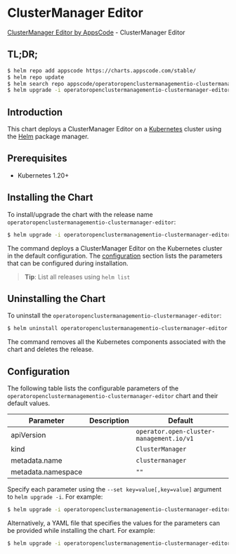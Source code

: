 # ClusterManager Editor

[ClusterManager Editor by AppsCode](https://appscode.com) - ClusterManager Editor

## TL;DR;

```bash
$ helm repo add appscode https://charts.appscode.com/stable/
$ helm repo update
$ helm search repo appscode/operatoropenclustermanagementio-clustermanager-editor --version=v0.17.0
$ helm upgrade -i operatoropenclustermanagementio-clustermanager-editor appscode/operatoropenclustermanagementio-clustermanager-editor -n default --create-namespace --version=v0.17.0
```

## Introduction

This chart deploys a ClusterManager Editor on a [Kubernetes](http://kubernetes.io) cluster using the [Helm](https://helm.sh) package manager.

## Prerequisites

- Kubernetes 1.20+

## Installing the Chart

To install/upgrade the chart with the release name `operatoropenclustermanagementio-clustermanager-editor`:

```bash
$ helm upgrade -i operatoropenclustermanagementio-clustermanager-editor appscode/operatoropenclustermanagementio-clustermanager-editor -n default --create-namespace --version=v0.17.0
```

The command deploys a ClusterManager Editor on the Kubernetes cluster in the default configuration. The [configuration](#configuration) section lists the parameters that can be configured during installation.

> **Tip**: List all releases using `helm list`

## Uninstalling the Chart

To uninstall the `operatoropenclustermanagementio-clustermanager-editor`:

```bash
$ helm uninstall operatoropenclustermanagementio-clustermanager-editor -n default
```

The command removes all the Kubernetes components associated with the chart and deletes the release.

## Configuration

The following table lists the configurable parameters of the `operatoropenclustermanagementio-clustermanager-editor` chart and their default values.

|     Parameter      | Description |                       Default                       |
|--------------------|-------------|-----------------------------------------------------|
| apiVersion         |             | <code>operator.open-cluster-management.io/v1</code> |
| kind               |             | <code>ClusterManager</code>                         |
| metadata.name      |             | <code>clustermanager</code>                         |
| metadata.namespace |             | <code>""</code>                                     |


Specify each parameter using the `--set key=value[,key=value]` argument to `helm upgrade -i`. For example:

```bash
$ helm upgrade -i operatoropenclustermanagementio-clustermanager-editor appscode/operatoropenclustermanagementio-clustermanager-editor -n default --create-namespace --version=v0.17.0 --set apiVersion=operator.open-cluster-management.io/v1
```

Alternatively, a YAML file that specifies the values for the parameters can be provided while
installing the chart. For example:

```bash
$ helm upgrade -i operatoropenclustermanagementio-clustermanager-editor appscode/operatoropenclustermanagementio-clustermanager-editor -n default --create-namespace --version=v0.17.0 --values values.yaml
```
